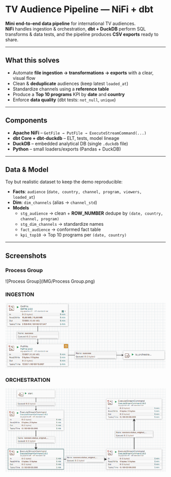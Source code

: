 # TV Audience Pipeline — NiFi + dbt

**Mini end-to-end data pipeline** for international TV audiences.  
**NiFi** handles ingestion & orchestration, **dbt + DuckDB** perform SQL transforms & data tests, and the pipeline produces **CSV exports** ready to share.

---

## What this solves
- Automate **file ingestion → transformations → exports** with a clear, visual flow  
- Clean & **deduplicate** audiences (keep latest `loaded_at`)  
- Standardize channels using a **reference table**  
- Produce a **Top 10 programs** KPI by **date** and **country**  
- Enforce **data quality** (dbt tests: `not_null`, `unique`)

---

## Components
- **Apache NiFi** – `GetFile → PutFile → ExecuteStreamCommand(...)`
- **dbt Core + dbt-duckdb** – ELT, tests, model lineage
- **DuckDB** – embedded analytical DB (single `.duckdb` file)
- **Python** – small loaders/exports (Pandas + DuckDB)

---

## Data & Model
Toy but realistic dataset to keep the demo reproducible:
- **Facts**: `audience` (`date, country, channel, program, viewers, loaded_at`)
- **Dim**: `dim_channels` (alias → `channel_std`)
- **Models**
  - `stg_audience` → clean + **ROW_NUMBER** dedupe by `(date, country, channel, program)`
  - `stg_dim_channels` → standardize names
  - `fact_audience` → conformed fact table
  - `kpi_top10` → Top 10 programs per `(date, country)`

---

## Screenshots
### Process Group
![Process Group](IMG/Process Group.png)

### INGESTION
![INGESTION](IMG/INGESTION.png)

### ORCHESTRATION
![ORCHESTRATION](IMG/ORCHESTRATION.png)
